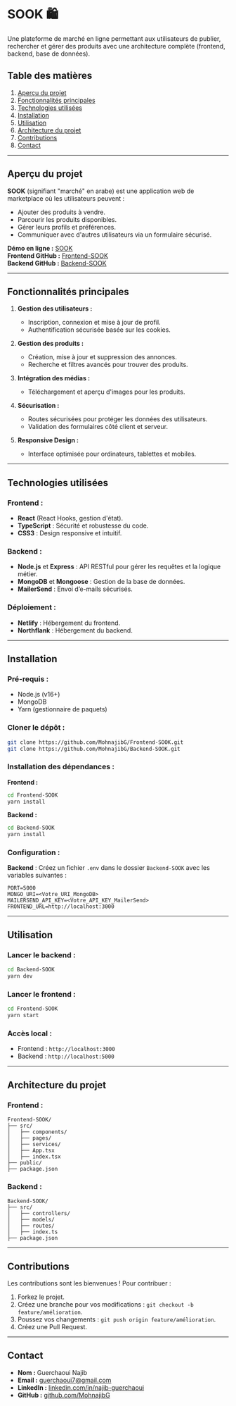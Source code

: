 
# **SOOK** 🛍️  
Une plateforme de marché en ligne permettant aux utilisateurs de publier, rechercher et gérer des produits avec une architecture complète (frontend, backend, base de données).  

## **Table des matières**  
1. [Aperçu du projet](#apercu-du-projet)  
2. [Fonctionnalités principales](#fonctionnalités-principales)  
3. [Technologies utilisées](#technologies-utilisées)  
4. [Installation](#installation)  
5. [Utilisation](#utilisation)  
6. [Architecture du projet](#architecture-du-projet)  
7. [Contributions](#contributions)  
8. [Contact](#contact)  

---

## **Aperçu du projet**  
**SOOK** (signifiant "marché" en arabe) est une application web de marketplace où les utilisateurs peuvent :  
- Ajouter des produits à vendre.  
- Parcourir les produits disponibles.  
- Gérer leurs profils et préférences.  
- Communiquer avec d'autres utilisateurs via un formulaire sécurisé.

**Démo en ligne :** [SOOK](https://sooki.netlify.app)  
**Frontend GitHub :** [Frontend-SOOK](https://github.com/MohnajibG/Frontend-SOOK)  
**Backend GitHub :** [Backend-SOOK](https://github.com/MohnajibG/Backend-SOOK)  

---

## **Fonctionnalités principales**  
1. **Gestion des utilisateurs :**  
   - Inscription, connexion et mise à jour de profil.  
   - Authentification sécurisée basée sur les cookies.  

2. **Gestion des produits :**  
   - Création, mise à jour et suppression des annonces.  
   - Recherche et filtres avancés pour trouver des produits.  

3. **Intégration des médias :**  
   - Téléchargement et aperçu d'images pour les produits.  

4. **Sécurisation :**  
   - Routes sécurisées pour protéger les données des utilisateurs.  
   - Validation des formulaires côté client et serveur.  

5. **Responsive Design :**  
   - Interface optimisée pour ordinateurs, tablettes et mobiles.  

---

## **Technologies utilisées**  
### **Frontend :**  
- **React** (React Hooks, gestion d'état).  
- **TypeScript** : Sécurité et robustesse du code.  
- **CSS3** : Design responsive et intuitif.  

### **Backend :**  
- **Node.js** et **Express** : API RESTful pour gérer les requêtes et la logique métier.  
- **MongoDB** et **Mongoose** : Gestion de la base de données.  
- **MailerSend** : Envoi d’e-mails sécurisés.  

### **Déploiement :**  
- **Netlify** : Hébergement du frontend.  
- **Northflank** : Hébergement du backend.  

---

## **Installation**  

### **Pré-requis :**  
- Node.js (v16+)  
- MongoDB  
- Yarn (gestionnaire de paquets)  

### **Cloner le dépôt :**  
```bash
git clone https://github.com/MohnajibG/Frontend-SOOK.git
git clone https://github.com/MohnajibG/Backend-SOOK.git
```

### **Installation des dépendances :**  
**Frontend :**  
```bash
cd Frontend-SOOK
yarn install
```

**Backend :**  
```bash
cd Backend-SOOK
yarn install
```

### **Configuration :**  
**Backend** : Créez un fichier `.env` dans le dossier `Backend-SOOK` avec les variables suivantes :  
```env
PORT=5000
MONGO_URI=<Votre_URI_MongoDB>
MAILERSEND_API_KEY=<Votre_API_KEY_MailerSend>
FRONTEND_URL=http://localhost:3000
```

---

## **Utilisation**  
### **Lancer le backend :**  
```bash
cd Backend-SOOK
yarn dev
```

### **Lancer le frontend :**  
```bash
cd Frontend-SOOK
yarn start
```

### **Accès local :**  
- Frontend : `http://localhost:3000`  
- Backend : `http://localhost:5000`  

---

## **Architecture du projet**  
### **Frontend :**  
```
Frontend-SOOK/
├── src/
│   ├── components/
│   ├── pages/
│   ├── services/
│   ├── App.tsx
│   ├── index.tsx
├── public/
├── package.json
```

### **Backend :**  
```
Backend-SOOK/
├── src/
│   ├── controllers/
│   ├── models/
│   ├── routes/
│   ├── index.ts
├── package.json
```

---

## **Contributions**  
Les contributions sont les bienvenues ! Pour contribuer :  
1. Forkez le projet.  
2. Créez une branche pour vos modifications : `git checkout -b feature/amélioration`.  
3. Poussez vos changements : `git push origin feature/amélioration`.  
4. Créez une Pull Request.

---

## **Contact**  
- **Nom :** Guerchaoui Najib  
- **Email :** guerchaoui7@gmail.com  
- **LinkedIn :** [linkedin.com/in/najib-guerchaoui](https://linkedin.com/in/najib-guerchaoui)  
- **GitHub :** [github.com/MohnajibG](https://github.com/MohnajibG)  
